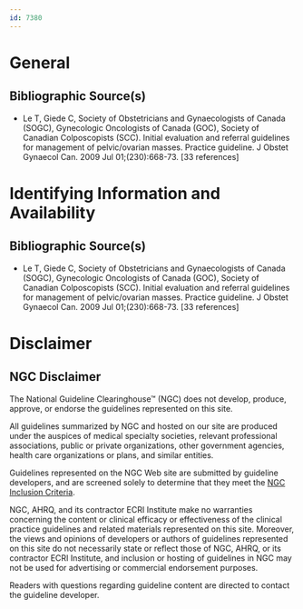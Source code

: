 ```yaml
---
id: 7380
---
```


# General

## Bibliographic Source(s)

- Le T, Giede C, Society of Obstetricians and Gynaecologists of Canada (SOGC), Gynecologic Oncologists of Canada (GOC), Society of Canadian Colposcopists (SCC). Initial evaluation and referral guidelines for management of pelvic/ovarian masses. Practice guideline. J Obstet Gynaecol Can. 2009 Jul 01;(230):668-73. [33 references]

# Identifying Information and Availability

## Bibliographic Source(s)

- Le T, Giede C, Society of Obstetricians and Gynaecologists of Canada (SOGC), Gynecologic Oncologists of Canada (GOC), Society of Canadian Colposcopists (SCC). Initial evaluation and referral guidelines for management of pelvic/ovarian masses. Practice guideline. J Obstet Gynaecol Can. 2009 Jul 01;(230):668-73. [33 references]

# Disclaimer

## NGC Disclaimer

The National Guideline Clearinghouse™ (NGC) does not develop, produce, approve, or endorse the guidelines represented on this site.

All guidelines summarized by NGC and hosted on our site are produced under the auspices of medical specialty societies, relevant professional associations, public or private organizations, other government agencies, health care organizations or plans, and similar entities.

Guidelines represented on the NGC Web site are submitted by guideline developers, and are screened solely to determine that they meet the [NGC Inclusion Criteria](/help-and-about/summaries/inclusion-criteria).

NGC, AHRQ, and its contractor ECRI Institute make no warranties concerning the content or clinical efficacy or effectiveness of the clinical practice guidelines and related materials represented on this site. Moreover, the views and opinions of developers or authors of guidelines represented on this site do not necessarily state or reflect those of NGC, AHRQ, or its contractor ECRI Institute, and inclusion or hosting of guidelines in NGC may not be used for advertising or commercial endorsement purposes.

Readers with questions regarding guideline content are directed to contact the guideline developer.

